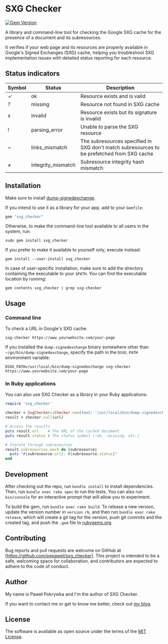 # SXG Checker

[![Gem Version](https://badge.fury.io/rb/sxg_checker.svg)](https://badge.fury.io/rb/sxg_checker)

A library and command-line tool for checking the Google SXG cache for the presence of a document and its subresources.

It verifies if your web page and its resources are properly available in Google's Signed Exchanges (SXG) cache,
helping you troubleshoot SXG implementation issues with detailed status reporting for each resource.

## Status indicators

| Symbol | Status | Description |
|--------|---------|-------------|
| ✓ | ok | Resource exists and is valid |
| ? | missing | Resource not found in SXG cache |
| x | invalid | Resource exists but its signature is invalid |
| ! | parsing_error | Unable to parse the SXG resource |
| ~ | links_mismatch | The subresources specified in SXG don't match subresources to be prefetched from SXG cache |
| ≠ | integrity_mismatch | Subresource integrity hash mismatch |

## Installation

Make sure to install [dump-signedexchange](https://github.com/WICG/webpackage/blob/main/go/signedexchange/README.md).

If you intend to use it as a library for your app, add to your `Gemfile`:
```ruby
gem "sxg_checker"
```

Otherwise, to make the command-line tool available to all users in the system, run:
```shell
sudo gem install sxg_checker
```

If you prefer to make it available to yourself only, execute instead:
```shell
gem install --user-install sxg_checker
```

In case of user-specific installation, make sure to add the directory containing the executable to your `$PATH`.
You can find the executable location by running:

```shell
gem contents sxg_checker | grep sxg-checker
```

## Usage

### Command line

To check a URL in Google's SXG cache:

```shell
sxg-checker https://www.yourwebsite.com/your-page
```

If you installed the `dump-signedexchange` binary somewhere other than `~/go/bin/dump-signedexchange`, specify the
path in the `DSXG_PATH` environment variable:

```shell
DSXG_PATH=/usr/local/bin/dump-signedexchange sxg-checker https://www.yourwebsite.com/your-page
```

### In Ruby applications

You can also use SXG Checker as a library in your Ruby applications:

```ruby
require 'sxg_checker'

checker = SxgChecker::Checker.new(tool: '/usr/local/bin/dump-signedexchange') # The `tool` parameter is optional
result = checker.call(url)

# Access the results
puts result.url    # The URL of the cached document
puts result.status # The status symbol (:ok, :missing, etc.)

# Iterate through subresources
result.subresources.each do |subresource|
  puts "#{subresource.url}: #{subresource.status}"
end
```

## Development

After checking out the repo, run `bundle install` to install dependencies. Then, run `bundle exec rake spec` to run the tests.
You can also run `bin/console` for an interactive prompt that will allow you to experiment.

To build the gem, run `bundle exec rake build`. To release a new version, update the version number in `version.rb`,
and then run `bundle exec rake release`, which will create a git tag for the version, push git commits and the created tag,
and push the `.gem` file to [rubygems.org](https://rubygems.org).

## Contributing

Bug reports and pull requests are welcome on GitHub at [https://github.com/pepawel/sxg_checker].
This project is intended to be a safe, welcoming space for collaboration, and contributors are expected to adhere
to the code of conduct.

## Author

My name is Paweł Pokrywka and I'm the author of SXG Checker.

If you want to contact me or get to know me better, check out
[my blog](https://www.pawelpokrywka.com).

## License

The software is available as open source under the terms of the [MIT License](https://opensource.org/licenses/MIT).
